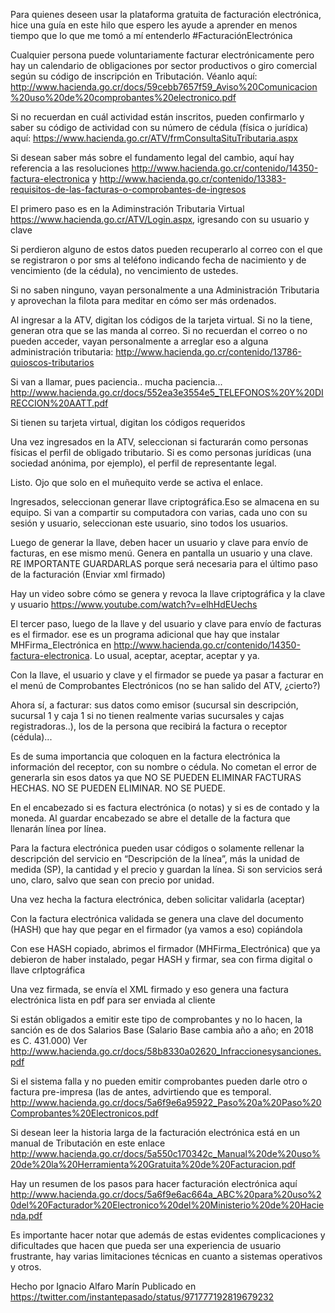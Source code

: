 Para quienes deseen usar la plataforma gratuita de facturación electrónica, hice una guía en este hilo que espero les ayude a aprender en menos tiempo que lo que me tomó a mí entenderlo #FacturaciónElectrónica

Cualquier persona puede voluntariamente facturar electrónicamente pero hay un calendario de obligaciones por sector productivos o giro comercial según su código de inscripción en Tributación. Véanlo aquí: http://www.hacienda.go.cr/docs/59cebb7657f59_Aviso%20Comunicacion%20uso%20de%20comprobantes%20electronico.pdf

Si no recuerdan en cuál actividad están inscritos, pueden confirmarlo y saber su código de actividad con su número de cédula (física o jurídica) aquí: https://www.hacienda.go.cr/ATV/frmConsultaSituTributaria.aspx

Si desean saber más sobre el fundamento legal del cambio, aquí hay referencia a las resoluciones http://www.hacienda.go.cr/contenido/14350-factura-electronica y http://www.hacienda.go.cr/contenido/13383-requisitos-de-las-facturas-o-comprobantes-de-ingresos

El primero paso es en la Adiminstración Tributaria Virtual https://www.hacienda.go.cr/ATV/Login.aspx, igresando con su usuario y clave


Si perdieron alguno de estos datos pueden recuperarlo al correo con el que se registraron o por sms al teléfono indicando fecha de nacimiento y de vencimiento (de la cédula), no vencimiento de ustedes.

Si no saben ninguno, vayan personalmente a una Administración Tributaria y aprovechan la filota para meditar en cómo ser más ordenados.

Al ingresar a la ATV, digitan los códigos de la tarjeta virtual. Si no la tiene, generan otra que se las manda al correo. Si no recuerdan el correo o no pueden acceder, vayan personalmente a arreglar eso a alguna administración tributaria: http://www.hacienda.go.cr/contenido/13786-quioscos-tributarios

Si van a llamar, pues paciencia.. mucha paciencia... http://www.hacienda.go.cr/docs/552ea3e3554e5_TELEFONOS%20Y%20DIRECCION%20AATT.pdf

Si tienen su tarjeta virtual, digitan los códigos requeridos


Una vez ingresados en la ATV, seleccionan si facturarán como personas físicas el perfil de obligado tributario. Si es como personas jurídicas (una sociedad anónima, por ejemplo), el perfil de representante legal. 



Listo. Ojo que solo en el muñequito verde se activa el enlace.


Ingresados, seleccionan generar llave criptográfica.Eso se almacena en su equipo. Si van a compartir su computadora con varias, cada uno con su sesión y usuario, seleccionan este usuario, sino todos los usuarios.



Luego de generar la llave, deben hacer un usuario y clave para envío de facturas, en ese mismo menú. Genera en pantalla un usuario y una clave. RE IMPORTANTE GUARDARLAS porque será necesaria para el último paso de la facturación (Enviar xml firmado)



Hay un video sobre cómo se genera y revoca la llave criptográfica y la clave y usuario https://www.youtube.com/watch?v=elhHdEUechs

El tercer paso, luego de la llave y del usuario y clave para envío de facturas es el firmador. ese es un programa adicional que hay que instalar MHFirma_Electrónica en http://www.hacienda.go.cr/contenido/14350-factura-electronica. Lo usual, aceptar, aceptar, aceptar y ya.


Con la llave, el usuario y clave y el firmador se puede ya pasar a facturar en el menú de Comprobantes Electrónicos (no se han salido del ATV, ¿cierto?) 


Ahora sí, a facturar: sus datos como emisor (sucursal sin descripción, sucursal 1 y caja 1 si no tienen realmente varias sucursales y cajas registradoras..), los de la persona que recibirá la factura o receptor  (cédula)...

Es de suma importancia que coloquen en la factura electrónica la información del receptor, con su nombre o cédula. No cometan el error de generarla sin esos datos ya que NO SE PUEDEN ELIMINAR FACTURAS HECHAS. NO SE PUEDEN ELIMINAR. NO SE PUEDE.

En el encabezado si es factura electrónica (o notas) y si es de contado y la moneda. Al guardar encabezado se abre el detalle de la factura que llenarán línea por línea.

Para la factura electrónica pueden usar códigos o solamente rellenar la descripción del servicio en “Descripción de la línea”, más la unidad de medida (SP), la cantidad y el precio y guardan la línea. Si son servicios será uno, claro, salvo que sean con precio por unidad.
 



Una vez hecha la factura electrónica, deben solicitar validarla (aceptar)


Con la factura electrónica validada se genera una clave del documento (HASH) que hay que pegar en el firmador (ya vamos a eso) copiándola



Con ese HASH copiado, abrimos el firmador (MHFirma_Electrónica) que ya debieron de haber instalado, pegar HASH y firmar, sea con firma digital o llave crIptográfica


Una vez firmada, se envía el XML firmado y eso genera una factura electrónica lista en pdf para ser enviada al cliente


Si están obligados a emitir este tipo de comprobantes y no lo hacen, la sanción es de dos Salarios Base (Salario Base cambia año a año; en 2018 es C. 431.000) Ver http://www.hacienda.go.cr/docs/58b8330a02620_Infraccionesysanciones.pdf

Si el sistema falla y no pueden emitir comprobantes pueden darle otro o factura pre-impresa (las de antes, advirtiendo que es temporal. http://www.hacienda.go.cr/docs/5a6f9e6a95922_Paso%20a%20Paso%20Comprobantes%20Electronicos.pdf



Si desean leer la historia larga de la facturación electrónica está en un manual de Tributación en este enlace http://www.hacienda.go.cr/docs/5a550c170342c_Manual%20de%20uso%20de%20la%20Herramienta%20Gratuita%20de%20Facturacion.pdf

Hay un resumen de los pasos para hacer facturación electrónica aquí http://www.hacienda.go.cr/docs/5a6f9e6ac664a_ABC%20para%20uso%20del%20Facturador%20Electronico%20del%20Ministerio%20de%20Hacienda.pdf

Es importante hacer notar que además de estas evidentes complicaciones y dificultades que hacen que pueda ser una experiencia de usuario frustrante, hay varias limitaciones técnicas en cuanto a sistemas operativos y otros.

Hecho por Ignacio Alfaro Marín
Publicado en https://twitter.com/instantepasado/status/971777192819679232

